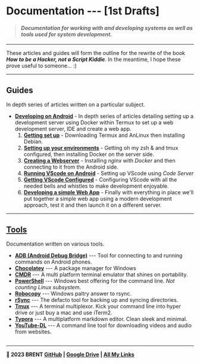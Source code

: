 # Documentation --- [1st Drafts]

> #### *Documentation for working with and developing systems as well as tools used for system development.*

---

These articles and guides will form the outline for the rewrite of the book ***How to be a Hacker, not a Script Kiddie***. In the meantime, I hope these prove useful to someone... :)

***

## Guides

In depth series of articles written on a particular subject.

- [__Developing on Android__](guides/developing-on-andrioid/) - In depth series of articles detailing setting up a development server using Docker within Termux to set up a web development server, IDE and create a web app.
  1. [__Getting set up__](#) - Downloading Termux and AnLinux then installing Debian.
  2. [__Setting up your environments__](#) - Getting oh my zsh & and tmux configured, then installing Docker on the server side. 
  3. [__Creating a Webserver__](#) - Installing *nginx* with *Docker* and then connecting to it from the Android side.
  4. [__Running VScode on Android__](#) - Setting up VScode using *Code Server*
  5. [__Getting VScode Configured__](#) - Configuring VScode with all the needed bells and whistles to make development enjoyable.
  6. [__Developing a simple Web App__](#) - Finally with everything in place we'll put together a simple web app using a modern development approach, test it and then launch it on a different server.

---

## [Tools](tools/)

Documentation written on various tools.

- **[ADB (Android Debug Bridge)](tools/adb.md)** --- Tool for connecting to and running commands on Android phones.
- **[Chocolatey](tools/chocolatey-package-manager.md)** --- A package manager for Windows
- **[CMDR](tools/cmder.md)** --- A multi platform terminal emulator that shines on portability.
- **[PowerShell](tools/powershell.md)** --- Windows best offering for the command line. *Not counting Linux subsystem.*
- **[Robocopy](tools/robocopy.md)** --- Windows paltry answer to rsync.
- **[rSync](tools/rsync.md)** --- The defacto tool for backing up and syncing directories.
- **[Tmux](tools/tmux.md)** --- A terminal multiplexor. Kick your command line into hyper drive or just buy a mac and use iTerm2.
- **[Typora](tools/typora.md)** --- A multiplatform markdown editor. Clean sleek and minimal.
- **[YouTube-DL](tools/youtube-dl.md)** --- A command line tool for downloading videos and audio from websites.

## 

***

**🤍 2023 BRENT [GitHub](https://github.com/8rents?tab=repositories) | [Google Drive](https://bit.ly/brent-gd) | [All My Links](https://allmylinks.com/8rents)**
